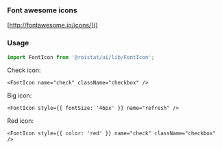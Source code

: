 ### Font awesome icons
[http://fontawesome.io/icons/]()

### Usage
```js
import FontIcon from '@roistat/ui/lib/FontIcon';
````

Check icon:

	<FontIcon name="check" className="checkbox" />

Big icon:

	<FontIcon style={{ fontSize: '46px' }} name="refresh" />

Red icon:

	<FontIcon style={{ color: 'red' }} name="check" className="checkbox" />
